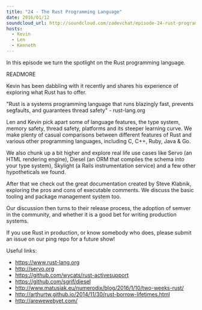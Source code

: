 ```yaml
---
title: "24 - The Rust Programming Language"
date: 2016/01/12
soundcloud_url: http://soundcloud.com/zadevchat/episode-24-rust-programming-language
hosts:
  - Kevin
  - Len
  - Kenneth
---
```


In this episode we turn the spotlight on the Rust programming language.

READMORE

Kevin has been dabbling with it recently and shares his experience of exploring what Rust has to offer.

"Rust is a systems programming language that runs blazingly fast, prevents segfaults, and guarantees thread safety" - rust-lang.org 

Len and Kevin pick apart some of language features, the type system, memory safety, thread safety, platforms and its steeper learning curve. We make plenty of casual comparisons between different features of Rust and various other programming languages, including C, C++, Ruby, Java & Go.

We also chunk up a bit higher and explore real life use cases like Servo (an HTML rendering engine), Diesel (an ORM that compiles the schema into your type system), Skylight (a Rails instrumentation service) and a few other hypotheticals we found.

After that we check out the great documentation created by Steve Klabnik, exploring the pros and cons of executable comments. We discuss the basic tooling and package management system too.

Our discussion then turns to their release process, the adoption of semver in the community, and whether it is a good bet for writing production systems.

If you use Rust in production, or know somebody who does, please submit an issue on our ping repo for a future show!


Useful links:

* https://www.rust-lang.org
* http://servo.org
* https://github.com/wycats/rust-activesupport
* https://github.com/sgrif/diesel
* http://www.matusiak.eu/numerodix/blog/2016/1/10/two-weeks-rust/
* http://arthurtw.github.io/2014/11/30/rust-borrow-lifetimes.html
* http://arewewebyet.com/
